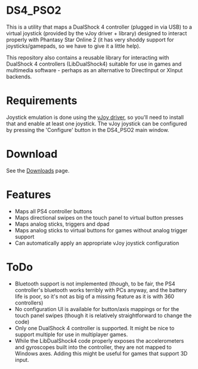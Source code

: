 DS4_PSO2
===

This is a utility that maps a DualShock 4 controller (plugged in via USB) to a virtual joystick (provided by the vJoy driver + library) designed to interact properly with Phantasy Star Online 2 (it has very shoddy support for joysticks/gamepads, so we have to give it a little help).

This repository also contains a reusable library for interacting with DualShock 4 controllers (LibDualShock4) suitable for use in games and multimedia software - perhaps as an alternative to DirectInput or XInput backends.

Requirements
===

Joystick emulation is done using the [vJoy driver](http://vjoystick.sourceforge.net), so you'll need to install that and enable at least one joystick. The vJoy joystick can be configured by pressing the 'Configure' button in the DS4_PSO2 main window.

Download
===

See the [Downloads](https://github.com/kg/DS4_PSO2/wiki/Downloads) page.

Features
===

* Maps all PS4 controller buttons
* Maps directional swipes on the touch panel to virtual button presses
* Maps analog sticks, triggers and dpad
* Maps analog sticks to virtual buttons for games without analog trigger support
* Can automatically apply an appropriate vJoy joystick configuration

ToDo
===

* Bluetooth support is not implemented (though, to be fair, the PS4 controller's bluetooth works terribly with PCs anyway, and the battery life is poor, so it's not as big of a missing feature as it is with 360 controllers)
* No configuration UI is available for button/axis mappings or for the touch panel swipes (though it is relatively straightforward to change the code)
* Only one DualShock 4 controller is supported. It might be nice to support multiple for use in multiplayer games.
* While the LibDualShock4 code properly exposes the accelerometers and gyroscopes built into the controller, they are not mapped to Windows axes. Adding this might be useful for games that support 3D input.
